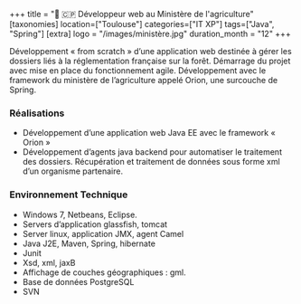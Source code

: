 +++
title = "🌱 🇨🇵 Développeur web au Ministère de l'agriculture"
[taxonomies]
location=["Toulouse"]
categories=["IT XP"]
tags=["Java", "Spring"]
[extra]
logo = "/images/ministère.jpg"
duration_month = "12"
+++

Développement « from scratch » d’une application web destinée à gérer les dossiers liés à la réglementation française sur la forêt. Démarrage du projet avec mise en place du fonctionnement agile. Développement avec le framework du ministère de l’agriculture appelé Orion, une surcouche de Spring.

<!-- more -->

### Réalisations

- Développement d’une application web Java EE avec le framework « Orion »
- Développement d’agents java backend pour automatiser le traitement des dossiers. Récupération et traitement de données sous forme xml d’un organisme partenaire.

### Environnement Technique

- Windows 7, Netbeans, Eclipse.
- Servers d’application glassfish, tomcat
- Server linux, application JMX, agent Camel
- Java J2E, Maven, Spring, hibernate
- Junit
- Xsd, xml, jaxB
- Affichage de couches géographiques : gml.
- Base de données PostgreSQL
- SVN
